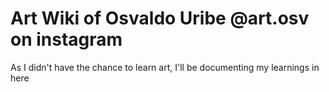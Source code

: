 Art Wiki of Osvaldo Uribe @art.osv on instagram
====================

As I didn't have the chance to learn art, I'll be documenting my learnings in here
